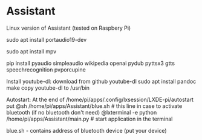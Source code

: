 # Assistant

Linux version of Assistant (tested on Raspbery Pi)

sudo apt install portaudio19-dev

sudo apt install mpv

pip install pyaudio simpleaudio wikipedia openai pydub pyttsx3 gtts speechrecognition pvporcupine

Install youtube-dl:
download from github youtube-dl
sudo apt install pandoc
make
copy youtube-dl to /usr/bin

Autostart:
At the end of /home/pi/apps/.config/lxsession/LXDE-pi/autostart
put
@sh /home/pi/apps/Assistant/blue.sh                       # this line in case to activate bluetooth (if no bluetooth don't need)
@lxterminal -e python /home/pi/apps/Assistant/main.py     # start application in the terminal


blue.sh - contains address of bluetooth device (put your device)


